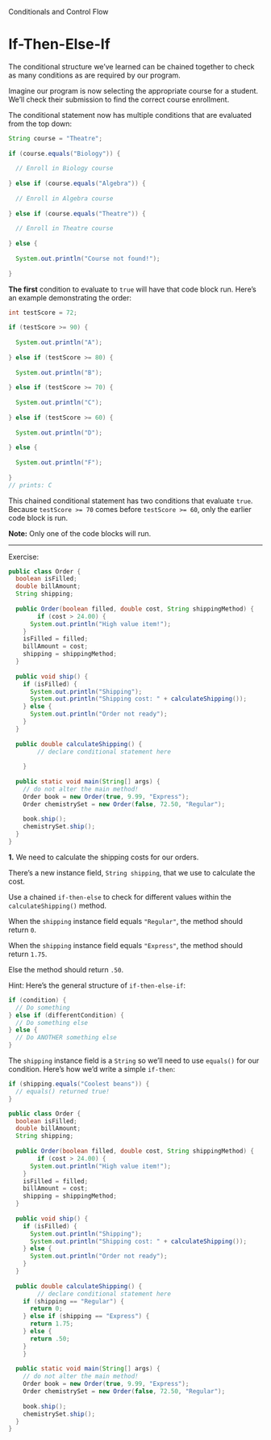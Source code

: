 Conditionals and Control Flow
# If-Then-Else-If

The conditional structure we’ve learned can be chained together to check as many conditions as are required by our program.

Imagine our program is now selecting the appropriate course for a student. We’ll check their submission to find the correct course enrollment.

The conditional statement now has multiple conditions that are evaluated from the top down:

```java
String course = "Theatre";
 
if (course.equals("Biology")) {
 
  // Enroll in Biology course
 
} else if (course.equals("Algebra")) {
 
  // Enroll in Algebra course
 
} else if (course.equals("Theatre")) {
 
  // Enroll in Theatre course
 
} else {
 
  System.out.println("Course not found!");
 
}
```

**The first** condition to evaluate to `true` will have that code block run. Here’s an example demonstrating the order:

```java
int testScore = 72;
 
if (testScore >= 90) {
 
  System.out.println("A");
 
} else if (testScore >= 80) {
 
  System.out.println("B");
 
} else if (testScore >= 70) {
 
  System.out.println("C");
 
} else if (testScore >= 60) {
 
  System.out.println("D");
 
} else {
 
  System.out.println("F");
 
}
// prints: C
```

This chained conditional statement has two conditions that evaluate `true`. Because `testScore >= 70` comes before `testScore >= 60`, only the earlier code block is run.

**Note:** Only one of the code blocks will run.

---

Exercise: 

```java
public class Order {
  boolean isFilled;
  double billAmount;
  String shipping;
  
  public Order(boolean filled, double cost, String shippingMethod) {
		if (cost > 24.00) {
      System.out.println("High value item!");
    }
    isFilled = filled;
    billAmount = cost;
    shipping = shippingMethod;
  }
  
  public void ship() {
    if (isFilled) {
      System.out.println("Shipping");
      System.out.println("Shipping cost: " + calculateShipping());
    } else {
      System.out.println("Order not ready");
    }
  }
  
  public double calculateShipping() {
	 	// declare conditional statement here
    
 	}
  
  public static void main(String[] args) {
    // do not alter the main method!
    Order book = new Order(true, 9.99, "Express");
    Order chemistrySet = new Order(false, 72.50, "Regular");
    
    book.ship();
    chemistrySet.ship();
  }
}
```

**1.** We need to calculate the shipping costs for our orders.

There’s a new instance field, `String shipping`, that we use to calculate the cost.

Use a chained `if-then-else` to check for different values within the `calculateShipping()` method.

When the `shipping` instance field equals `"Regular"`, the method should return `0`.

When the `shipping` instance field equals `"Express"`, the method should return `1.75`.

Else the method should return `.50`.

Hint: Here’s the general structure of `if-then-else-if`:
```java
if (condition) {
  // Do something
} else if (differentCondition) {
  // Do something else
} else {
  // Do ANOTHER something else
}
```

The `shipping` instance field is a `String` so we’ll need to use `equals()` for our condition. Here’s how we’d write a simple `if-then`:
```java
if (shipping.equals("Coolest beans")) {
  // equals() returned true!
}
```

```java
public class Order {
  boolean isFilled;
  double billAmount;
  String shipping;
  
  public Order(boolean filled, double cost, String shippingMethod) {
		if (cost > 24.00) {
      System.out.println("High value item!");
    }
    isFilled = filled;
    billAmount = cost;
    shipping = shippingMethod;
  }
  
  public void ship() {
    if (isFilled) {
      System.out.println("Shipping");
      System.out.println("Shipping cost: " + calculateShipping());
    } else {
      System.out.println("Order not ready");
    }
  }
  
  public double calculateShipping() {
	 	// declare conditional statement here
    if (shipping == "Regular") {
      return 0;
    } else if (shipping == "Express") {
      return 1.75;
    } else {
      return .50;
    }
 	}
  
  public static void main(String[] args) {
    // do not alter the main method!
    Order book = new Order(true, 9.99, "Express");
    Order chemistrySet = new Order(false, 72.50, "Regular");
    
    book.ship();
    chemistrySet.ship();
  }
}

```